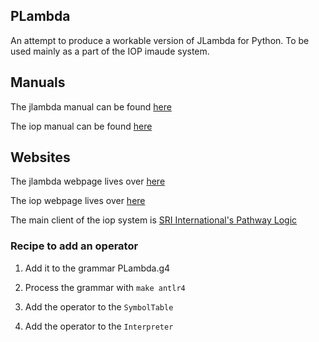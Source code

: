 
## PLambda

An attempt to produce a workable version of JLambda for Python.
To be used mainly as a part of the IOP imaude system.



## Manuals

The jlambda manual can be found [here](https://github.com/SRI-CSL/iopc/blob/master/doc/jlambda_manual.pdf?raw=true)

The iop manual can be found [here](https://github.com/SRI-CSL/iopc/blob/master/doc/iop_manual.pdf?raw=true)

## Websites

The jlambda webpage lives over [here](http://jlambda.com/~iop/jlambda.html)

The iop webpage lives over [here](http://jlambda.com/~iop/)

The main client of the iop system is [SRI International's Pathway Logic](http://pl.csl.sri.com/)



### Recipe to add an operator

1. Add it to the grammar PLambda.g4

2. Process the grammar with `make antlr4`

3. Add the operator to the `SymbolTable`

4. Add the operator to the `Interpreter`


